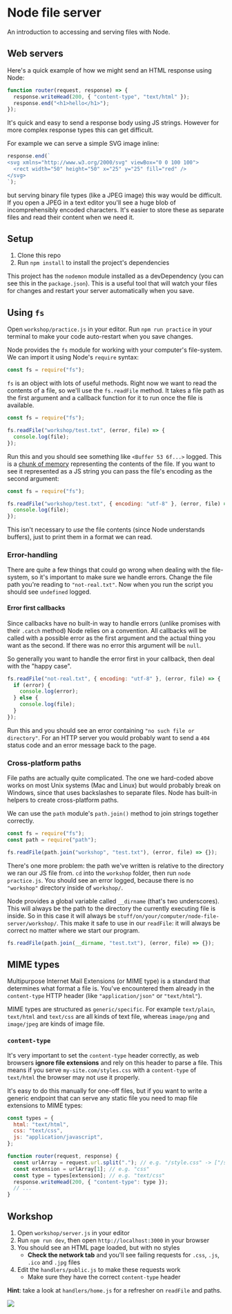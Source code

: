 # Node file server

An introduction to accessing and serving files with Node.

## Web servers

Here's a quick example of how we might send an HTML response using Node:

```js
function router(request, response) => {
  response.writeHead(200, { "content-type", "text/html" });
  response.end("<h1>hello</h1>");
});
```

It's quick and easy to send a response body using JS strings. However for more complex response types this can get difficult.

For example we can serve a simple SVG image inline:

```js
response.end(`
<svg xmlns="http://www.w3.org/2000/svg" viewBox="0 0 100 100">
  <rect width="50" height="50" x="25" y="25" fill="red" />
</svg>
`);
```

but serving binary file types (like a JPEG image) this way would be difficult. If you open a JPEG in a text editor you'll see a huge blob of incomprehensibly encoded characters. It's easier to store these as separate files and read their content when we need it.

## Setup

1. Clone this repo
1. Run `npm install` to install the project's dependencies

This project has the `nodemon` module installed as a devDependency (you can see this in the `package.json`). This is a useful tool that will watch your files for changes and restart your server automatically when you save.

## Using `fs`

Open `workshop/practice.js` in your editor. Run `npm run practice` in your terminal to make your code auto-restart when you save changes.

Node provides the `fs` module for working with your computer's file-system. We can import it using Node's `require` syntax:

```js
const fs = require("fs");
```

`fs` is an object with lots of useful methods. Right now we want to read the contents of a file, so we'll use the `fs.readFile` method. It takes a file path as the first argument and a callback function for it to run once the file is available.

```js
const fs = require("fs");

fs.readFile("workshop/test.txt", (error, file) => {
  console.log(file);
});
```

Run this and you should see something like `<Buffer 53 6f...>` logged. This is a [chunk of memory](https://nodejs.dev/nodejs-buffers) representing the contents of the file. If you want to see it represented as a JS string you can pass the file's encoding as the second argument:

```js
const fs = require("fs");

fs.readFile("workshop/test.txt", { encoding: "utf-8" }, (error, file) => {
  console.log(file);
});
```

This isn't necessary to _use_ the file contents (since Node understands buffers), just to print them in a format we can read.

### Error-handling

There are quite a few things that could go wrong when dealing with the file-system, so it's important to make sure we handle errors. Change the file path you're reading to `"not-real.txt"`. Now when you run the script you should see `undefined` logged.

#### Error first callbacks

Since callbacks have no built-in way to handle errors (unlike promises with their `.catch` method) Node relies on a convention. All callbacks will be called with a possible error as the first argument and the actual thing you want as the second. If there was no error this argument will be `null`.

So generally you want to handle the error first in your callback, then deal with the "happy case".

```js
fs.readFile("not-real.txt", { encoding: "utf-8" }, (error, file) => {
  if (error) {
    console.log(error);
  } else {
    console.log(file);
  }
});
```

Run this and you should see an error containing `"no such file or directory"`. For an HTTP server you would probably want to send a `404` status code and an error message back to the page.

### Cross-platform paths

File paths are actually quite complicated. The one we hard-coded above works on most Unix systems (Mac and Linux) but would probably break on Windows, since that uses backslashes to separate files. Node has built-in helpers to create cross-platform paths.

We can use the `path` module's `path.join()` method to join strings together correctly.

```js
const fs = require("fs");
const path = require("path");

fs.readFile(path.join("workshop", "test.txt"), (error, file) => {});
```

There's one more problem: the path we've written is relative to the directory we ran our JS file from. `cd` into the `workshop` folder, then run `node practice.js`. You should see an error logged, because there is no `"workshop"` directory inside of `workshop/`.

Node provides a global variable called `__dirname` (that's two underscores). This will always be the path to the directory the currently executing file is inside. So in this case it will always be `stuff/on/your/computer/node-file-server/workshop/`. This make it safe to use in our `readFile`: it will always be correct no matter where we start our program.

```js
fs.readFile(path.join(__dirname, "test.txt"), (error, file) => {});
```

## MIME types

Multipurpose Internet Mail Extensions (or MIME type) is a standard that determines what format a file is. You've encountered them already in the `content-type` HTTP header (like `"application/json"` or `"text/html"`).

MIME types are structured as `generic/specific`. For example `text/plain`, `text/html` and `text/css` are all kinds of text file, whereas `image/png` and `image/jpeg` are kinds of image file.

### `content-type`

It's very important to set the `content-type` header correctly, as web browsers **ignore file extensions** and rely on this header to parse a file. This means if you serve `my-site.com/styles.css` with a `content-type` of `text/html` the browser may not use it properly.

It's easy to do this manually for one-off files, but if you want to write a generic endpoint that can serve any static file you need to map file extensions to MIME types:

```js
const types = {
  html: "text/html",
  css: "text/css",
  js: "application/javascript",
};

function router(request, response) {
  const urlArray = request.url.split("."); // e.g. "/style.css" -> ["/style", "css"]
  const extension = urlArray[1]; // e.g. "css"
  const type = types[extension]; // e.g. "text/css"
  response.writeHead(200, { "content-type": type });
  // ...
}
```

## Workshop

1. Open `workshop/server.js` in your editor
1. Run `npm run dev`, then open `http://localhost:3000` in your browser
1. You should see an HTML page loaded, but with no styles
   - **Check the network tab** and you'll see failing requests for `.css`, `.js`, `.ico` and `.jpg` files
1. Edit the `handlers/public.js` to make these requests work
   - Make sure they have the correct `content-type` header

**Hint**: take a look at `handlers/home.js` for a refresher on `readFile` and paths.

![](https://user-images.githubusercontent.com/9408641/77124124-eff96300-6a39-11ea-8230-ff5cd2f3e398.png)
